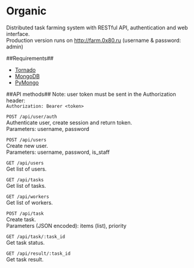 Organic
=============

Distributed task farming system with RESTful API, authentication and web interface.  
Production version runs on http://farm.0x80.ru (username & password: admin)


##Requirements##
* [Tornado](http://tornadoweb.org)
* [MongoDB](http://www.mongodb.org)
* [PyMongo](http://api.mongodb.org/python/current)


##API methods##
Note: user token must be sent in the Authorization header:  
<code>Authorization: Bearer &lt;token&gt;</code>

<code>POST /api/user/auth</code>  
Authenticate user, create session and return token.  
Parameters: username, password

<code>POST /api/users</code>  
Create new user.  
Parameters: username, password, is_staff

<code>GET /api/users</code>  
Get list of users.

<code>GET /api/tasks</code>  
Get list of tasks.

<code>GET /api/workers</code>  
Get list of workers.

<code>POST /api/task</code>  
Create task.  
Parameters (JSON encoded): items (list), priority

<code>GET /api/task/:task_id</code>  
Get task status.

<code>GET /api/result/:task_id</code>  
Get task result.
